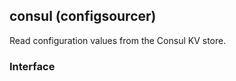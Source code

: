 <!-- This file was generated via `make gen/integrations-hcl` -->
## consul (configsourcer)

Read configuration values from the Consul KV store.

### Interface

